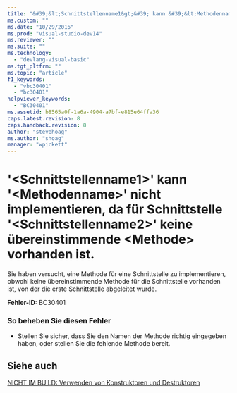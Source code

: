 ```yaml
---
title: "&#39;&lt;Schnittstellenname1&gt;&#39; kann &#39;&lt;Methodenname&gt;&#39; nicht implementieren, da f&#252;r Schnittstelle &#39;&lt;Schnittstellenname2&gt;&#39; keine &#252;bereinstimmende &lt;Methode&gt; vorhanden ist. | Microsoft Docs"
ms.custom: ""
ms.date: "10/29/2016"
ms.prod: "visual-studio-dev14"
ms.reviewer: ""
ms.suite: ""
ms.technology: 
  - "devlang-visual-basic"
ms.tgt_pltfrm: ""
ms.topic: "article"
f1_keywords: 
  - "vbc30401"
  - "bc30401"
helpviewer_keywords: 
  - "BC30401"
ms.assetid: b8565a0f-1a6a-4904-a7bf-e815e64ffa36
caps.latest.revision: 8
caps.handback.revision: 8
author: "stevehoag"
ms.author: "shoag"
manager: "wpickett"
---
```

# &#39;&lt;Schnittstellenname1&gt;&#39; kann &#39;&lt;Methodenname&gt;&#39; nicht implementieren, da f&#252;r Schnittstelle &#39;&lt;Schnittstellenname2&gt;&#39; keine &#252;bereinstimmende &lt;Methode&gt; vorhanden ist.
Sie haben versucht, eine Methode für eine Schnittstelle zu implementieren, obwohl keine übereinstimmende Methode für die Schnittstelle vorhanden ist, von der die erste Schnittstelle abgeleitet wurde.  
  
 **Fehler\-ID:** BC30401  
  
### So beheben Sie diesen Fehler  
  
-   Stellen Sie sicher, dass Sie den Namen der Methode richtig eingegeben haben, oder stellen Sie die fehlende Methode bereit.  
  
## Siehe auch  
 [NICHT IM BUILD: Verwenden von Konstruktoren und Destruktoren](http://msdn.microsoft.com/de-de/548eebe1-86c4-4377-b2f5-447cb8be3d90)